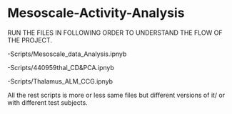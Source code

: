 # Mesoscale-Activity-Analysis
 RUN THE FILES IN FOLLOWING ORDER TO UNDERSTAND THE FLOW OF THE PROJECT.
 
 -Scripts/Mesoscale_data_Analysis.ipnyb
 
 -Scripts/440959thal_CD&PCA.ipnyb
 
 -Scripts/Thalamus_ALM_CCG.ipnyb

 All the rest scripts is more or less same files but different versions of it/ or with different test subjects.
